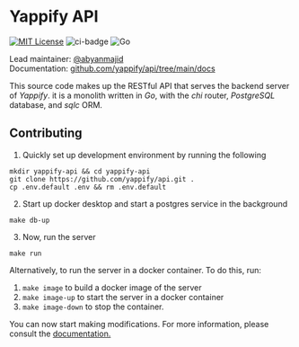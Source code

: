 # Yappify API

[![MIT License](https://img.shields.io/badge/License-MIT-blue.svg)](https://github.com/yappify/template/blob/main/LICENSE) ![ci-badge](https://github.com/yappify/api/actions/workflows/cicd.yml/badge.svg) ![Go](https://img.shields.io/badge/Go-blue.svg?style=flat&logo=go&logoColor=white)

Lead maintainer: [@abyanmajid](https://github.com/abyanmajid) \
Documentation: [github.com/yappify/api/tree/main/docs](https://github.com/yappify/api/tree/main/docs)

This source code makes up the RESTful API that serves the backend server of *Yappify*. it is a monolith written in *Go*, with the *chi* router, *PostgreSQL* database, and *sqlc* ORM.

## Contributing

1. Quickly set up development environment by running the following
```
mkdir yappify-api && cd yappify-api
git clone https://github.com/yappify/api.git .
cp .env.default .env && rm .env.default
```

2. Start up docker desktop and start a postgres service in the background
```
make db-up
```

3. Now, run the server
```
make run
```

Alternatively, to run the server in a docker container. To do this, run:
1. `make image` to build a docker image of the server
2. `make image-up` to start the server in a docker container
3. `make image-down` to stop the container.

You can now start making modifications. For more information, please consult the [documentation.](https://github.com/yappify/api/tree/main/docs)
